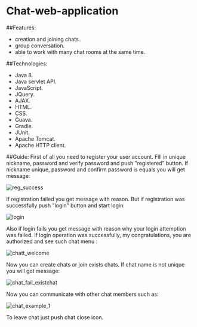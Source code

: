 # Chat-web-application

##Features:
- creation and joining chats.
- group conversation.
- able to work with many chat rooms at the same time.

##Technologies:
- Java 8.
- Java servlet API.
- JavaScript.
- JQuery.
- AJAX.
- HTML.
- CSS.
- Guava.
- Gradle.
- JUnit.
- Apache Tomcat.
- Apache HTTP client.

##Guide:
First of all you need to register your user account. Fill in unique nickname, password and verify password and push "registered”  button.
If nickname unique, password and confirm password is equals you will get message:

![reg_success](https://cloud.githubusercontent.com/assets/12384044/19371093/0066ef44-91b9-11e6-8298-94df7cbbc1d4.png)

If registration failed you get message with reason.
But if registration was successfully push "login" button and start login:

![login](https://cloud.githubusercontent.com/assets/12384044/19371237/47cd2708-91ba-11e6-99cf-72d6824ebfc4.png)

Also if login fails you get message with reason why your login attemption was failed. If login operation was successfully, my congratulations, you are authorized and see such chat menu :

![chatt_welcome](https://cloud.githubusercontent.com/assets/12384044/19371420/7c755f10-91bb-11e6-8c16-9b804333fb29.png)

Now you can create chats or join exists chats. If chat name is not unique you will got message:  

![chat_fail_existchat](https://cloud.githubusercontent.com/assets/12384044/19371629/738cb27a-91bd-11e6-92ec-fe59de93246a.png)

Now you can communicate with other chat members such as:

![chat_example_1](https://cloud.githubusercontent.com/assets/12384044/19372359/0a45c4c6-91c4-11e6-88d7-f07b5300ac5c.png)

To leave chat just push chat close icon.

 
